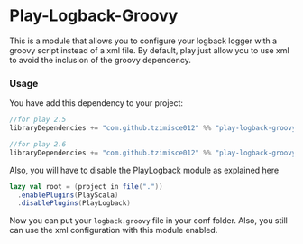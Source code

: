 # Play-Logback-Groovy

This is a module that allows you to configure your logback logger with a groovy script instead of a xml file. By default, 
play just allow you to use xml to avoid the inclusion of the groovy dependency. 

### Usage

You have add this dependency to your project:

```scala
//for play 2.5
libraryDependencies += "com.github.tzimisce012" %% "play-logback-groovy" % "0.2.5" 
``` 

```scala
//for play 2.6
libraryDependencies += "com.github.tzimisce012" %% "play-logback-groovy" % "0.2.6" 
``` 

Also, you will have to disable the PlayLogback module as explained [here](https://www.playframework.com/documentation/2.6.x/SettingsLogger#using-a-custom-logging-framework)

```scala
lazy val root = (project in file("."))
  .enablePlugins(PlayScala)
  .disablePlugins(PlayLogback)
```

Now you can put your `logback.groovy` file in your conf folder. Also, you still can use the xml configuration with this 
module enabled. 